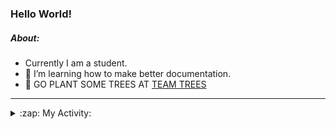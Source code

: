 ### Hello World!

##### About:
- Currently I am a student.
- 🌱 I’m learning how to make better documentation.
- 🌱 GO PLANT SOME TREES AT [TEAM TREES](https://teamtrees.org/)

---
<details>
  <summary>:zap: My Activity:</summary>
  
<!--START_SECTION:waka-->
![Code Time](http://img.shields.io/badge/Code%20Time-1%2C152%20hrs%2045%20mins-blue)

**I'm a Night 🦉** 

```text
🌞 Morning                1691 commits        ██░░░░░░░░░░░░░░░░░░░░░░░   09.75 % 
🌆 Daytime                5982 commits        █████████░░░░░░░░░░░░░░░░   34.49 % 
🌃 Evening                4966 commits        ███████░░░░░░░░░░░░░░░░░░   28.63 % 
🌙 Night                  4707 commits        ███████░░░░░░░░░░░░░░░░░░   27.14 % 
```
📅 **I'm Most Productive on Wednesday** 

```text
Monday                   2517 commits        ████░░░░░░░░░░░░░░░░░░░░░   14.51 % 
Tuesday                  2335 commits        ███░░░░░░░░░░░░░░░░░░░░░░   13.46 % 
Wednesday                4018 commits        ██████░░░░░░░░░░░░░░░░░░░   23.16 % 
Thursday                 2208 commits        ███░░░░░░░░░░░░░░░░░░░░░░   12.73 % 
Friday                   1748 commits        ███░░░░░░░░░░░░░░░░░░░░░░   10.08 % 
Saturday                 1534 commits        ██░░░░░░░░░░░░░░░░░░░░░░░   08.84 % 
Sunday                   2986 commits        ████░░░░░░░░░░░░░░░░░░░░░   17.21 % 
```


📊 **This Week I Spent My Time On** 

```text
🔥 Editors: 
VS Code                  0 secs              █████████████████████████   100.00 % 

🐱‍💻 Projects: 
praise                   0 secs              █████████████████████████   100.00 % 
```


 Last Updated on 29/07/2023 04:09:44 UTC
<!--END_SECTION:waka-->
</details>
